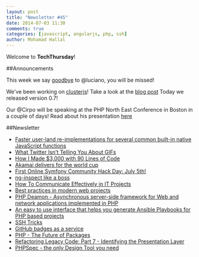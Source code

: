 ```yaml
---
layout: post
title: "Newsletter #45"
date: 2014-07-03 11:30
comments: true
categories: [javascript, angularjs, php, ssh]
author: Mohamad Hallal
---
```


Welcome to **TechThursday**!

##Announcements

This week we say [goodbye](http://tech.namshi.com/blog/2014/07/02/goodbye-lucianino/) to @luciano, you will be missed!

We've been working on [clusterjs](https://github.com/namshi/clusterjs)! Take a look at the [blog post](http://tech.namshi.com/blog/2014/06/27/clusterjs-clusterify-your-nodejs-applications-and-achieve-zero-downtime-deployments/) Today we released version 0.7!

Our @Cirpo will be speaking at the PHP North East Conference in Boston in a couple of days! Read about his presentation [here](http://tech.namshi.com/blog/2014/06/29/the-namshees-invade-the-usa-dot-dot-dot-dot-dot-dot-with-php/)

##Newsletter

* [Faster user-land re-implementations for several common built-in native JavaScript functions](https://github.com/codemix/fast.js)
* [What Twitter Isn’t Telling You About GIFs](http://blog.embed.ly/post/89265229166/what-twitter-isnt-telling-you-about-gifs)
* [How I Made $3,000 with 90 Lines of Code](http://www.breefield.com/essays/affiliate)
* [Akamai delivers for the world cup](http://www.akamai.com/worldcup)
* [First Online Symfony Community Hack Day: July 5th!](http://symfony.com/blog/first-online-symfony-community-hack-day-july-5th)
* [ng-inspect like a boss](http://ng-inspector.org/)
* [How To Communicate Effectively in IT Projects](http://www.smashingmagazine.com/2014/06/27/communicating-effectively-in-projects/)
* [Best practices in modern web projects](http://blog.arvidandersson.se/2014/06/17/best-practices-in-modern-web-projects)
* [PHP Deamon - Asynchronous server-side framework for Web and network applications implemented in PHP](http://daemon.io/)
* [An easy to use interface that helps you generate Ansible Playbooks for PHP based projects](http://phansible.com/)
* [SSH Tricks](http://serversforhackers.com/editions/2014/07/01/ssh-tricks/)
* [GitHub badges as a service](http://shields.io/)
* [PHP - The Future of Packages](http://php-and-symfony.matthiasnoback.nl/2014/01/php-the-future-of-packages)
* [Refactoring Legacy Code: Part 7 - Identifying the Presentation Layer](http://code.tutsplus.com/tutorials/refactoring-legacy-code-part-7-identifying-the-presentation-layer--cms-21593)
* [PHPSpec - the only Design Tool you need](http://www.slideshare.net/cakper/2014-0407-php-spec-the-only-design-tool-you-need-4developers)